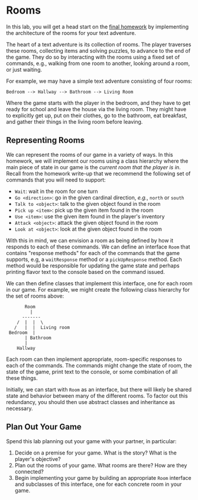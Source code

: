 # Rooms

In this lab, you will get a head start on the [final homework](./text-adventure.md) by implementing the architecture of the rooms for your text adventure.

The heart of a text adventure is its collection of rooms.
The player traverses these rooms, collecting items and solving puzzles, to advance to the end of the game.
They do so by interacting with the rooms using a fixed set of commands, e.g., walking from one room to another, looking around a room, or just waiting.

For example, we may have a simple text adventure consisting of four rooms:

~~~
Bedroom --> Hallway --> Bathroom --> Living Room
~~~

Where the game starts with the player in the bedroom, and they have to get ready for school and leave the house via the living room.
They might have to explicitly get up, put on their clothes, go to the bathroom, eat breakfast, and gather their things in the living room before leaving.

## Representing Rooms

We can represent the rooms of our game in a variety of ways.
In this homework, we will implement our rooms using a class hierarchy where the main piece of state in our game is the _current room that the player is in_.
Recall from the homework write-up that we recommend the following set of commands that you will need to support:

* `Wait`: wait in the room for one turn
* `Go <direction>`: go in the given cardinal direction, *e.g.*, `north` or `south`
* `Talk to <object>`: talk to the given object found in the room
* `Pick up <item>`: pick up the given item found in the room
* `Use <item>`: use the given item found in the player's inventory
* `Attack <object>`: attack the given object found in the room
* `Look at <object>`: look at the given object found in the room

With this in mind, we can envision a room as being defined by how it responds to each of these commands.
We can define an interface `Room` that contains "response methods" for each of the commands that the game supports, e.g, a `waitResponse` method or a `pickUpResponse` method.
Each method would be responsible for updating the game state and perhaps printing flavor text to the console based on the command issued.

We can then define classes that implement this interface, one for each room in our game.
For example, we might create the following class hierarchy for the set of rooms above:

~~~
       Room
         |
      -------
    /  |  |  \
   /   |  |  Living room
 Bedroom  |
       | Bathroom
       |
    Hallway
~~~

Each room can then implement appropriate, room-specific responses to each of the commands.
The commands might change the state of room, the state of the game, print text to the console, or some combination of all these things.

Initially, we can start with `Room` as an interface, but there will likely be shared state and behavior between many of the different rooms.
To factor out this redundancy, you should then use abstract classes and inheritance as necessary.

## Plan Out Your Game

Spend this lab planning out your game with your partner, in particular:

1. Decide on a premise for your game.
   What is the story?
   What is the player's objective?
2. Plan out the rooms of your game.
   What rooms are there?
   How are they connected?
3. Begin implementing your game by building an appropriate `Room` interface and subclasses of this interface, one for each concrete room in your game.
